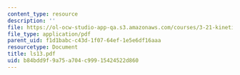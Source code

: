 ```yaml
---
content_type: resource
description: ''
file: https://ol-ocw-studio-app-qa.s3.amazonaws.com/courses/3-21-kinetic-processes-in-materials-spring-2006/b84bdd9f9a75a704c99915424522d860_ls13.pdf
file_type: application/pdf
parent_uid: f1d1babc-c43d-1f07-64ef-1e5e6df16aaa
resourcetype: Document
title: ls13.pdf
uid: b84bdd9f-9a75-a704-c999-15424522d860
---
```

